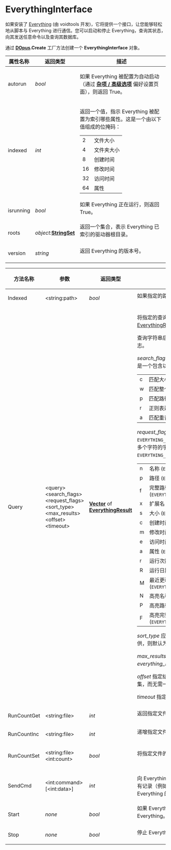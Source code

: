 # EverythingInterface

如果安装了 [Everything](/Manual/additional_functionality/everything_integration.zh.md) (由 voidtools 开发)，它将提供一个接口，让您能够轻松地从脚本与 Everything 进行通信。您可以启动和停止 Everything，查询其状态，向其发送任意命令以及查询其数据库。

通过 **[DOpus](dopus.zh.md).Create** 工厂方法创建一个 **EverythingInterface** 对象。

<table>
<thead><tr><th>
属性名称</th><th>
返回类型</th><th>
描述
</th></tr></thead><tbody><tr><td>
autorun</td><td>

*bool*</td><td>

如果 Everything 被配置为自动启动（通过 **[杂项 / 高级选项](/Manual/preferences/preferences_categories/miscellaneous/advanced_options.zh.md)** 偏好设置页面），则返回 True。
</td></tr><tr><td>
indexed</td><td>

*int*</td><td>

返回一个值，指示 Everything 被配置为索引哪些属性。这是一个由以下值组成的位掩码：

|     |               |
|-----|---------------|
| 2   | 文件大小    |
| 4   | 文件夹大小  |
| 8   | 创建时间  |
| 16  | 修改时间 |
| 32  | 访问时间 |
| 64  | 属性    |
</td></tr><tr><td>
isrunning</td><td>

*bool*</td><td>
如果 Everything 正在运行，则返回 True。
</td></tr><tr><td>
roots</td><td>

*object:***[StringSet](stringset.zh.md)**</td><td>
返回一个集合，表示 Everything 已索引的驱动器根目录。
</td></tr><tr><td>
version</td><td>

*string*</td><td>
返回 Everything 的版本号。
</td></tr></tbody>
</table>

<table>
<thead><tr><th>
方法名称</th><th>

**参数**</th><th>
返回类型</th><th>
描述
</th></tr></thead><tbody><tr><td>
Indexed</td><td>

\<string:path\></td><td>

*bool*</td><td>
如果指定的路径被 Everything 索引，则返回 True。
</td></tr><tr><td>
Query</td><td>

\<query\>  
\<search_flags\>  
\<request_flags\>  
\<sort_type\>  
\<max_results\>  
\<offset\>  
\<timeout\></td><td>

**[Vector](vector.zh.md)** of **[EverythingResult](everythingresult.zh.md)**</td><td>

将指定的查询字符串发送到 Everything。将结果作为 [Vector](vector.zh.md) of [EverythingResult](everythingresult.zh.md) 对象返回。

查询字符串后面的所有参数都是可选的，它们表示 Everything API 提供的标志。

*search_flags* 应该是一个位掩码，表示 `EVERYTHING_IPC_xxx` 搜索标志，或者是一个包含以下一个或多个字符的字符串。如果没有提供，则默认为 `0`。

|     |                                                                                           |
|-----|-------------------------------------------------------------------------------------------|
| c   | 匹配大小写 (`EVERYTHING_IPC_MATCHCASE`)              |
| w   | 匹配整个单词 (`EVERYTHING_IPC_MATCHWHOLEWORDS`) |
| p   | 匹配路径 (`EVERYTHING_IPC_MATCHPATH`)              |
| r   | 正则表达式 (`EVERYTHING_IPC_REGEX`)                       |
| a   | 匹配重音符号 (`EVERYTHING_IPC_MATCHACCENTS`)        |

*request_flags* 应该是一个位掩码，表示 `EVERYTHING_IPC_QUERY2_REQUEST_xxx` 请求标志，或者是一个包含以下一个或多个字符的字符串。如果没有提供，则默认为 `EVERYTHING_IPC_QUERY2_REQUEST_FULL_PATH_AND_NAME`。

|     |                                                                                                                                      |
|-----|--------------------------------------------------------------------------------------------------------------------------------------|
| n   | 名称 (`EVERYTHING_IPC_QUERY2_REQUEST_NAME`)                                                     |
| p   | 路径 (`EVERYTHING_IPC_QUERY2_REQUEST_PATH`)                                                     |
| f   | 完整路径和名称 (`EVERYTHING_IPC_QUERY2_REQUEST_FULL_PATH_AND_NAME`)                         |
| x   | 扩展名 (`EVERYTHING_IPC_QUERY2_REQUEST_EXTENSION`)                                           |
| s   | 大小 (`EVERYTHING_IPC_QUERY2_REQUEST_SIZE`)                                                     |
| c   | 创建时间 (`EVERYTHING_IPC_QUERY2_REQUEST_DATE_CREATED`)                                          |
| m   | 修改时间 (`EVERYTHING_IPC_QUERY2_REQUEST_DATE_MODIFIED`)                                        |
| e   | 访问时间 (`EVERYTHING_IPC_QUERY2_REQUEST_DATE_ACCESSED`)                                        |
| a   | 属性 (`EVERYTHING_IPC_QUERY2_REQUEST_ATTRIBUTES`)                                         |
| r   | 运行次数 (`EVERYTHING_IPC_QUERY2_REQUEST_RUN_COUNT`)                                           |
| R   | 运行日期 (`EVERYTHING_IPC_QUERY2_REQUEST_DATE_RUN`)                                             |
| M   | 最近更改日期 (`EVERYTHING_IPC_QUERY2_REQUEST_DATE_RECENTLY_CHANGED`)                   |
| N   | 高亮名称 (`EVERYTHING_IPC_QUERY2_REQUEST_HIGHLIGHTED_NAME`)                             |
| P   | 高亮路径 (`EVERYTHING_IPC_QUERY2_REQUEST_HIGHLIGHTED_PATH`)                             |
| F   | 高亮完整路径和名称 (`EVERYTHING_IPC_QUERY2_REQUEST_HIGHLIGHTED_FULL_PATH_AND_NAME`) |

*sort_type* 应该是一个 `EVERYTHING_IPC_SORT_xxx` 常量（数值）。如果没有提供，则默认为 `0`。

*max_results* 允许您限制返回的结果数量。如果没有提供，则默认为 *everything_max_results* 高级偏好设置值。

*offset* 指定结果偏移量。与 *max_results* 结合使用，这允许您查询大型数据集，而无需一次处理所有结果。

*timeout* 指定以毫秒为单位的超时时间。如果没有提供，则默认为 `1000`。
</td></tr><tr><td>
RunCountGet</td><td>

\<string:file\></td><td>

*int*</td><td>
返回指定文件的运行次数。
</td></tr><tr><td>
RunCountInc</td><td>

\<string:file\></td><td>

*int*</td><td>
递增指定文件的运行次数并返回新的次数。
</td></tr><tr><td>
RunCountSet</td><td>

\<string:file\>  
\<int:count\></td><td>

*bool*</td><td>
将指定文件的运行次数设置为提供的值。成功时返回 True。
</td></tr><tr><td>
SendCmd</td><td>

\<int:command\>  
\[\<int:data\>\]</td><td>

*int*</td><td>

向 Everything 发送指定的命令并返回其响应。命令在 Everything API SDK 中有记录（例如，401 等效于 `EVERYTHING_IPC_IS_DB_LOADED` 并返回 1 表示 Everything 的数据库已加载）。
</td></tr><tr><td>
Start</td><td>

*none*</td><td>

*bool*</td><td>
如果 Everything 尚未运行并且 Opus 已配置为自动启动它，则启动 Everything。
</td></tr><tr><td>
Stop</td><td>

*none*</td><td>

*bool*</td><td>
停止 Everything（告诉它退出）。
</td></tr></tbody>
</table>